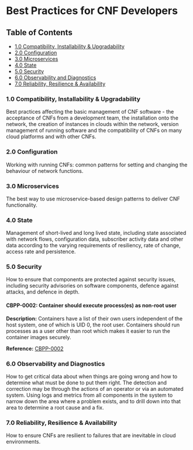 # Best Practices for CNF Developers

## Table of Contents

* [1.0 Compatibility, Installability & Upgradability](#10-compatibility-installability--upgradability)
* [2.0 Configuration](#20-configuration)
* [3.0 Microservices](#30-microservices)
* [4.0 State](#40-state)
* [5.0 Security](#50-security)
* [6.0 Observability and Diagnostics](#60-observability-and-diagnostics)
* [7.0 Reliability, Resilience & Availability](#70-reliability-resilience--availability)

### 1.0 Compatibility, Installability & Upgradability

Best practices affecting the basic management of CNF software - the acceptance of CNFs from a development team, the installation onto the network, the creation of instances in clouds within the network, version management of running software and the compatibility of CNFs on many cloud platforms and with other CNFs.

### 2.0 Configuration

Working with running CNFs: common patterns for setting and changing the behaviour of network functions.

### 3.0 Microservices

The best way to use microservice-based design patterns to deliver CNF functionality.

### 4.0 State

Management of short-lived and long lived state, including state associated with network flows, configuration data, subscriber activity data and other data according to the varying requirements of resiliency, rate of change, access rate and persistence.

### 5.0 Security

How to ensure that components are protected against security issues, including security advisories on software components, defence against attacks, and defence in depth.

#### CBPP-0002: Container should execute process(es) as non-root user

**Description:**
Containers have a list of their own users independent of the host system, one of which is UID 0, the root user. Containers should run processes as a user other than root which makes it easier to run the container images securely.

**Reference:** [CBPP-0002](cbpps/0002-no-root-in-containers.md)

### 6.0 Observability and Diagnostics

How to get critical data about when things are going wrong and how to determine what must be done to put them right. The detection and correction may be through the actions of an operator or via an automated system. Using logs and metrics from all components in the system to narrow down the area where a problem exists, and to drill down into that area to determine a root cause and a fix.

### 7.0 Reliability, Resilience & Availability

How to ensure CNFs are resilient to failures that are inevitable in cloud environments.

